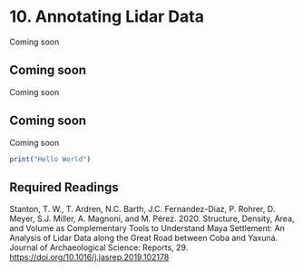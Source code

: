# 10. Annotating Lidar Data

Coming soon

## Coming soon

Coming soon

## Coming soon

Coming soon

```R
print("Hello World")
```




## Required Readings

Stanton, T. W., T. Ardren, N.C. Barth, J.C. Fernandez-Diaz, P. Rohrer, D. Meyer, S.J. Miller, A.
Magnoni, and M. Pérez. 2020. Structure, Density, Area, and Volume as Complementary Tools to Understand Maya Settlement: An Analysis of Lidar Data along the Great Road between Coba and Yaxuná. Journal of Archaeological
Science: Reports, 29. <https://doi.org/10.1016/j.jasrep.2019.102178>
